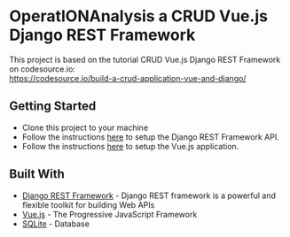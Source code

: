 # OperatIONAnalysis a CRUD Vue.js Django REST Framework

This project is based on the tutorial CRUD Vue.js Django REST Framework on codesource.io:  
https://codesource.io/build-a-crud-application-vue-and-django/


## Getting Started
* Clone this project to your machine
* Follow the instructions [here](https://github.com/NadineKraft/OperatIONAnalysis/tree/main/operation-api) to setup the Django REST Framework API.
* Follow the instructions [here](https://github.com/NadineKraft/OperatIONAnalysis/tree/main/operation-app) to setup the Vue.js application.

## Built With

* [Django REST Framework](https://www.django-rest-framework.org/) - Django REST framework is a powerful and flexible toolkit for building Web APIs
* [Vue.js](https://vuejs.org/) - The Progressive JavaScript Framework
* [SQLite](https://www.sqlite.org/index.html) - Database
